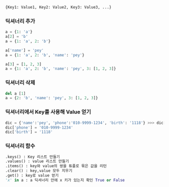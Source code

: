 
```python
{Key1: Value1, Key2: Value2, Key3: Value3, ...}
```


### 딕셔너리 추가
```python
a = {1: 'a'} 
a[2] = 'b' 
a = {1: 'a', 2: 'b'}

a['name'] = 'pey'
a = {1: 'a', 2: 'b', 'name': 'pey'}

a[3] = [1, 2, 3]
a = {1: 'a', 2: 'b', 'name': 'pey', 3: [1, 2, 3]}

```

### 딕셔너리 삭제
```python
del a [1]
a = {2: 'b', 'name': 'pey', 3: [1, 2, 3]}
```

### 딕셔너리에서 Key를 사용해 Value 얻기
```python
dic = {'name':'pey', 'phone':'010-9999-1234', 'birth': '1118'} >>> dic['name'] = 'pey'
dic['phone'] = '010-9999-1234'
dic['birth'] = '1118'
```

### 딕셔너리 함수
```python
.keys() : Key 리스트 만들기
.values() : value 리스트 만들기
.items() : key와 value의 쌍을 튜플로 묶은 값을 리턴
.clear() : key,value 모두 지우기
.get() : key로 value 얻기
'x' in a : a 딕셔너리 안에 x 키가 있는지 확인 True or False
```
